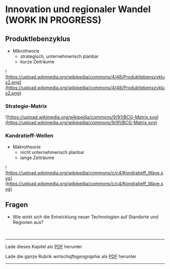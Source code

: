 # Innovation und regionaler Wandel (WORK IN PROGRESS)

## Produktlebenzyklus

- Mikrotheorie
  - strategisch, unternehmerisch planbar
  - kurze Zeiträume

![https://upload.wikimedia.org/wikipedia/commons/4/48/Produktlebenszyklus2.png](https://upload.wikimedia.org/wikipedia/commons/4/48/Produktlebenszyklus2.png)

### Strategie-Matrix

![https://upload.wikimedia.org/wikipedia/commons/9/91/BCG-Matrix.svg](https://upload.wikimedia.org/wikipedia/commons/9/91/BCG-Matrix.svg)

### Kandratieff-Wellen

- Makrotheorie
  - nicht unternehmerisch planbar
  - lange Zeiträume

![https://upload.wikimedia.org/wikipedia/commons/c/c4/Kondratieff_Wave.svg](https://upload.wikimedia.org/wikipedia/commons/c/c4/Kondratieff_Wave.svg)



## Fragen

- Wie wirkt sich die Entwicklung neuer Technologien auf Standorte und Regionen aus?

<br/>

------

Lade dieses Kapitel als [PDF](http://kollektive-geographie-heidelberg.de/wirtschaftsgeographie/10-innovationen-und-regionaler-wandel.pdf) herunter

Lade die ganze Rubrik *wirtschaftsgeographie* als [PDF](http://kollektive-geographie-heidelberg.de/wirtschaftsgeographie/wirtschaftsgeographie.pdf) herunter

------
